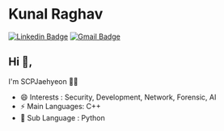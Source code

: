 # Kunal Raghav  
[![Linkedin Badge](https://img.shields.io/badge/-kunalraghav-blue?style=flat-square&logo=Linkedin&logoColor=white&link=https://www.linkedin.com/in/%EC%9E%AC%ED%98%84-%EC%A1%B0-3bba7218b/)](https://www.linkedin.com/in/%EC%9E%AC%ED%98%84-%EC%A1%B0-3bba7218b/)
[![Gmail Badge](https://img.shields.io/badge/-kraghav123@gmail.com-c14438?style=flat-square&logo=Gmail&logoColor=white&link=mailto:jehyun9027@gmail.com)](mailto:jehyun9027@gmail.com)

## Hi 👋, 
I'm SCPJaehyeon 👨‍💻

- 😄 Interests : Security, Development, Network, Forensic, AI
- ⚡ Main Languages: C++
- 🌱 Sub Language : Python

